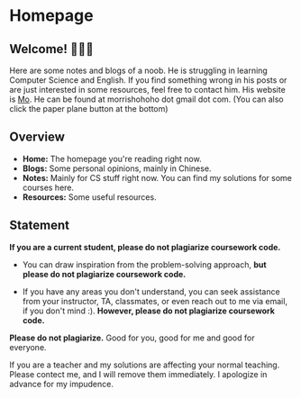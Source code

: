 # Homepage

## Welcome! 🎉🎉🎉
Here are some notes and blogs of a noob. He is struggling in learning Computer Science and English. If you find something wrong in his posts or are just interested in some resources, feel free to contact him. His website is [Mo](https://morrishohoho.github.io/). He can be found at morrishohoho dot gmail dot com. (You can also click the paper plane button at the bottom)

## Overview
- **Home:** The homepage you're reading right now.
- **Blogs:** Some personal opinions, mainly in Chinese.
- **Notes:** Mainly for CS stuff right now. You can find my solutions for some courses here.
- **Resources:** Some useful resources.

## Statement
**If you are a current student, please do not plagiarize coursework code.**

- You can draw inspiration from the problem-solving approach, **but please do not plagiarize coursework code.**

- If you have any areas you don't understand, you can seek assistance from your instructor, TA, classmates, or even reach out to me via email, if you don't mind :). **However, please do not plagiarize coursework code.**

**Please do not plagiarize.** Good for you, good for me and good for everyone.

If you are a teacher and my solutions are affecting your normal teaching. Please contect me, and I will remove them immediately. I apologize in advance for my impudence.